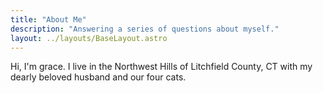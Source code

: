 ```yaml
---
title: "About Me"
description: "Answering a series of questions about myself."
layout: ../layouts/BaseLayout.astro
---
```

Hi, I'm grace. I live in the Northwest Hills of Litchfield County, CT with my dearly beloved husband and our four cats.